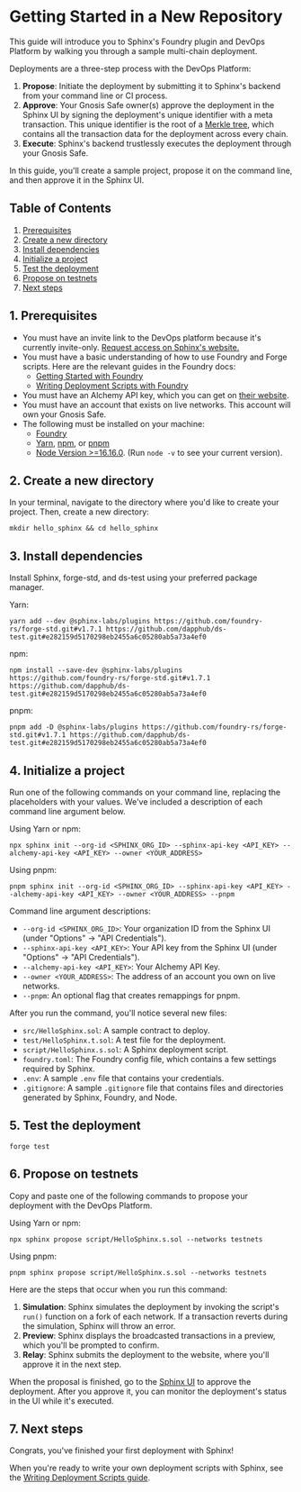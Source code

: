 # Getting Started in a New Repository

This guide will introduce you to Sphinx's Foundry plugin and DevOps Platform by walking you through a sample multi-chain deployment.

Deployments are a three-step process with the DevOps Platform:

1. **Propose**: Initiate the deployment by submitting it to Sphinx's backend from your command line or CI process.
2. **Approve**: Your Gnosis Safe owner(s) approve the deployment in the Sphinx UI by signing the deployment's unique identifier with a meta transaction. This unique identifier is the root of a [Merkle tree](https://en.wikipedia.org/wiki/Merkle_tree), which contains all the transaction data for the deployment across every chain.
3. **Execute**: Sphinx's backend trustlessly executes the deployment through your Gnosis Safe.

In this guide, you'll create a sample project, propose it on the command line, and then approve it in the Sphinx UI.

## Table of Contents

1. [Prerequisites](#1-prerequisites)
2. [Create a new directory](#2-create-a-new-directory)
3. [Install dependencies](#3-install-dependencies)
4. [Initialize a project](#4-initialize-a-project)
5. [Test the deployment](#5-test-the-deployment)
6. [Propose on testnets](#6-propose-on-testnets)
7. [Next steps](#7-next-steps)

## 1. Prerequisites

* You must have an invite link to the DevOps platform because it's currently invite-only. [Request access on Sphinx's website.](https://sphinx.dev)
* You must have a basic understanding of how to use Foundry and Forge scripts. Here are the relevant guides in the Foundry docs:
  * [Getting Started with Foundry](https://book.getfoundry.sh/getting-started/first-steps)
  * [Writing Deployment Scripts with Foundry](https://book.getfoundry.sh/tutorials/solidity-scripting)
* You must have an Alchemy API key, which you can get on [their website](https://www.alchemy.com/).
* You must have an account that exists on live networks. This account will own your Gnosis Safe.
* The following must be installed on your machine:
  * [Foundry](https://book.getfoundry.sh/getting-started/installation)
  * [Yarn](https://classic.yarnpkg.com/lang/en/docs/install/), [npm](https://docs.npmjs.com/downloading-and-installing-node-js-and-npm), or [pnpm](https://pnpm.io/installation)
  * [Node Version >=16.16.0](https://nodejs.org/en/download). (Run `node -v` to see your current version).

## 2. Create a new directory

In your terminal, navigate to the directory where you'd like to create your project. Then, create a new directory:

```
mkdir hello_sphinx && cd hello_sphinx
```

## 3. Install dependencies

Install Sphinx, forge-std, and ds-test using your preferred package manager.

Yarn:
```
yarn add --dev @sphinx-labs/plugins https://github.com/foundry-rs/forge-std.git#v1.7.1 https://github.com/dapphub/ds-test.git#e282159d5170298eb2455a6c05280ab5a73a4ef0
```

npm:
```
npm install --save-dev @sphinx-labs/plugins https://github.com/foundry-rs/forge-std.git#v1.7.1 https://github.com/dapphub/ds-test.git#e282159d5170298eb2455a6c05280ab5a73a4ef0
```

pnpm:
```
pnpm add -D @sphinx-labs/plugins https://github.com/foundry-rs/forge-std.git#v1.7.1 https://github.com/dapphub/ds-test.git#e282159d5170298eb2455a6c05280ab5a73a4ef0
```

## 4. Initialize a project

Run one of the following commands on your command line, replacing the placeholders with your values. We've included a description of each command line argument below.

Using Yarn or npm:

```
npx sphinx init --org-id <SPHINX_ORG_ID> --sphinx-api-key <API_KEY> --alchemy-api-key <API_KEY> --owner <YOUR_ADDRESS>
```

Using pnpm:

```
pnpm sphinx init --org-id <SPHINX_ORG_ID> --sphinx-api-key <API_KEY> --alchemy-api-key <API_KEY> --owner <YOUR_ADDRESS> --pnpm
```

Command line argument descriptions:
* `--org-id <SPHINX_ORG_ID>`: Your organization ID from the Sphinx UI (under "Options" -> "API Credentials").
* `--sphinx-api-key <API_KEY>`: Your API key from the Sphinx UI (under "Options" -> "API Credentials").
* `--alchemy-api-key <API_KEY>`: Your Alchemy API Key.
* `--owner <YOUR_ADDRESS>`: The address of an account you own on live networks.
* `--pnpm`: An optional flag that creates remappings for pnpm.

After you run the command, you'll notice several new files:
- `src/HelloSphinx.sol`: A sample contract to deploy.
- `test/HelloSphinx.t.sol`: A test file for the deployment.
- `script/HelloSphinx.s.sol`: A Sphinx deployment script.
- `foundry.toml`: The Foundry config file, which contains a few settings required by Sphinx.
- `.env`: A sample `.env` file that contains your credentials.
- `.gitignore`: A sample `.gitignore` file that contains files and directories generated by Sphinx, Foundry, and Node.

## 5. Test the deployment

```
forge test
```

## 6. Propose on testnets

Copy and paste one of the following commands to propose your deployment with the DevOps Platform.

Using Yarn or npm:

```
npx sphinx propose script/HelloSphinx.s.sol --networks testnets
```

Using pnpm:

```
pnpm sphinx propose script/HelloSphinx.s.sol --networks testnets
```

Here are the steps that occur when you run this command:
1. **Simulation**: Sphinx simulates the deployment by invoking the script's `run()` function on a fork of each network. If a transaction reverts during the simulation, Sphinx will throw an error.
2. **Preview**: Sphinx displays the broadcasted transactions in a preview, which you'll be prompted to confirm.
3. **Relay**: Sphinx submits the deployment to the website, where you'll approve it in the next step.

When the proposal is finished, go to the [Sphinx UI](https://sphinx.dev) to approve the deployment. After you approve it, you can monitor the deployment's status in the UI while it's executed.

## 7. Next steps

Congrats, you've finished your first deployment with Sphinx!

When you're ready to write your own deployment scripts with Sphinx, see the [Writing Deployment Scripts guide](https://github.com/sphinx-labs/sphinx/blob/main/docs/writing-scripts.md).
